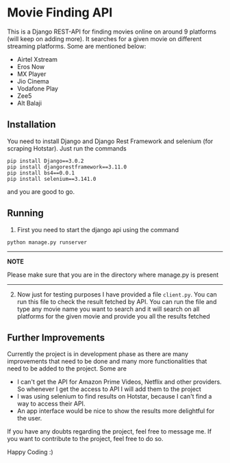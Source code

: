 # Movie Finding API

This is a Django REST-API for finding movies online on around 9 platforms (will keep on adding more). It searches for a given movie on different streaming platforms. Some are mentioned below:

* Airtel Xstream
* Eros Now
* MX Player
* Jio Cinema
* Vodafone Play
* Zee5
* Alt Balaji

## Installation

You need to install Django and Django Rest Framework and selenium (for scraping Hotstar). Just run the commands

```
pip install Django==3.0.2
pip install djangorestframework==3.11.0
pip install bs4==0.0.1
pip install selenium==3.141.0
```

and you are good to go.

## Running

1. First you need to start the django api using the command 

```
python manage.py runserver
```

---
**NOTE**

Please make sure that you are in the directory where manage.py is present

---

2. Now just for testing purposes I have provided a file `client.py`. You can run this file to check the result fetched by API.
You can run the file and type any movie name you want to search and it will search on all platforms for the given movie and provide you all the results fetched

## Further Improvements

Currently the project is in development phase as there are many improvements that need to be done and many more functionalities that need to be added to the project. Some are

* I can't get the API for Amazon Prime Videos, Netflix and other providers. So whenever I get the access to API I will add them to the project
* I was using selenium to find results on Hotstar, because I can't find a way to access their API.
* An app interface would be nice to show the results more delightful for the user.

If you have any doubts regarding the project, feel free to message me.
If you want to contribute to the project, feel free to do so.

Happy Coding :)
